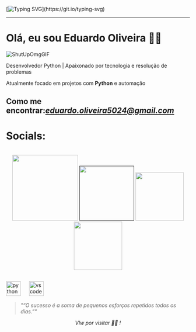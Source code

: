 [![Typing SVG](https://readme-typing-svg.herokuapp.com?font=Poppins&width=650&height=30&lines=print(+%22Olá+Garotos(as)!+de+programa,+bem+vindos+ao+Git+Hub%22+))](https://git.io/typing-svg)


---
# Olá, eu sou Eduardo Oliveira 👨‍💻







![ShutUpOmgGIF](https://github.com/user-attachments/assets/34a1c520-5d10-422b-9476-695e12091ea1)




 Desenvolvedor Python | Apaixonado por tecnologia e resolução de problemas

 Atualmente focado em projetos com **Python** e automação


 Como me encontrar:*eduardo.oliveira5024@gmail.com*
---

#  Socials:
<br>
 <div align="center">
 <a href="https://www.instagram.com/__eduardoo13" target="_blank"><img src="https://img.shields.io/badge/-Instagram-%23E4405F?style=for-the-badge&logo=instagram&logoColor=white" width = "180" target="_blank"></a>
    <a href="" target="_blank"><img src="https://img.shields.io/badge/Discord-7289DA?style=for-the-badge&logo=discord&logoColor=white" width = "150" target="_blank"></a> 
 <a href = "mailto:eduardo.oliveira5024@gmail.com"><img src="https://img.shields.io/badge/-Gmail-%23333?style=for-the-badge&logo=gmail&logoColor=white"  width = "132" target="_blank"></a>
    <a href="https://www.linkedin.com/in/mateus-de-sousa-810310236/" target="_blank"><img src="https://img.shields.io/badge/-LinkedIn-%230077B5?style=for-the-badge&logo=linkedin&logoColor=white" width = "132" target="_blank"></a> 
  </div>
<br>


  <img src="https://cdn.jsdelivr.net/gh/devicons/devicon/icons/python/python-original.svg" height="40" alt="python logo"  />   <img width="15" />
  <img src="https://cdn.jsdelivr.net/gh/devicons/devicon/icons/vscode/vscode-original.svg" height="40" alt="vscode logo"  />





> _"“O sucesso é a soma de pequenos esforços repetidos todos os dias.”"_




<p align="center"><i> Vlw por visitar 👨‍💻 ! </i></p>






